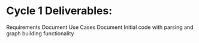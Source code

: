 # Cycle 1 Deliverables:

Requirements Document
Use Cases Document
Initial code with parsing and graph building functionality
